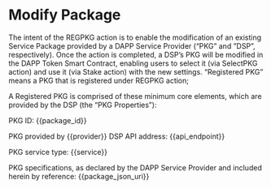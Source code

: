 # Modify Package

The intent of the REGPKG action is to enable the modification of an existing Service Package provided by a DAPP Service Provider (“PKG” and ”DSP”, respectively).
Once the action is completed, a DSP’s PKG will be modified in the DAPP Token Smart Contract, enabling users to select it (via SelectPKG action) and use it (via Stake action) with the new settings.
“Registered PKG” means a PKG that is registered under REGPKG action;

A Registered PKG is comprised of these minimum core elements, which are provided by the DSP (the “PKG Properties”):

PKG ID: {{package_id}}

PKG provided by {{provider}}
DSP API address: {{api_endpoint}}

PKG service type: {{service}}

PKG specifications, as declared by the DAPP Service Provider and included herein by reference: {{package_json_uri}}